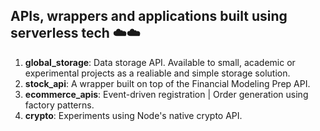 ## APIs, wrappers and applications built using serverless tech ☁️☁️

1. __global_storage__: Data storage API. Available to small, academic or experimental projects as a realiable and simple storage solution.
2. __stock_api__: A wrapper built on top of the Financial Modeling Prep API.
3. __ecommerce_apis__: Event-driven registration | Order generation using factory patterns.
4. __crypto__: Experiments using Node's native crypto API. 
